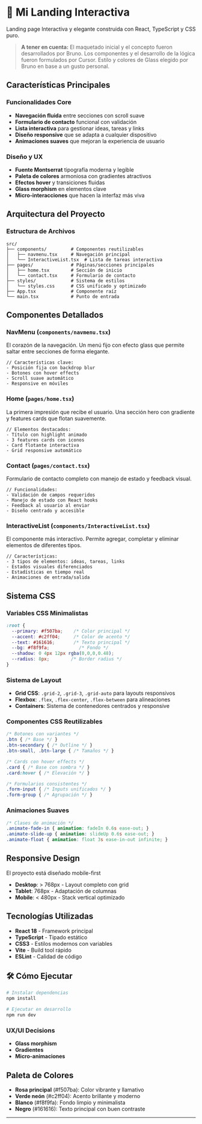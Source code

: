 # 🚀 Mi Landing Interactiva

Landing page Interactiva y elegante construida con React, TypeScript y CSS puro.

> **A tener en cuenta:** El maquetado inicial y el concepto fueron desarrollados por Bruno. Los componentes y el desarrollo de la lógica fueron formulados por Cursor. Estilo y colores de Glass elegido por Bruno en base a un gusto personal. 


##  Características Principales

###  **Funcionalidades Core**
- **Navegación fluida** entre secciones con scroll suave
- **Formulario de contacto** funcional con validación
- **Lista interactiva** para gestionar ideas, tareas y links
- **Diseño responsive** que se adapta a cualquier dispositivo
- **Animaciones suaves** que mejoran la experiencia de usuario

###  **Diseño y UX**
- **Fuente Montserrat** tipografía moderna y legible
- **Paleta de colores** armoniosa con gradientes atractivos
- **Efectos hover** y transiciones fluidas
- **Glass morphism** en elementos clave
- **Micro-interacciones** que hacen la interfaz más viva

## Arquitectura del Proyecto

### **Estructura de Archivos**
```
src/
├── components/         # Componentes reutilizables
│   ├── navmenu.tsx     # Navegación principal
│   └── InteractiveList.tsx  # Lista de tareas interactiva
├── pages/              # Páginas/secciones principales
│   ├── home.tsx        # Sección de inicio
│   └── contact.tsx     # Formulario de contacto
├── styles/             # Sistema de estilos
│   └── styles.css      # CSS unificado y optimizado
├── App.tsx             # Componente raíz
└── main.tsx            # Punto de entrada
```

##  Componentes Detallados

### **NavMenu** (`components/navmenu.tsx`)
El corazón de la navegación. Un menú fijo con efecto glass que permite saltar entre secciones de forma elegante.

```tsx
// Características clave:
- Posición fija con backdrop blur
- Botones con hover effects
- Scroll suave automático
- Responsive en móviles
```

### **Home** (`pages/home.tsx`)
La primera impresión que recibe el usuario. Una sección hero con gradiente y features cards que flotan suavemente.

```tsx
// Elementos destacados:
- Título con highlight animado
- 3 features cards con iconos
- Card flotante interactiva
- Grid responsive automático
```

### **Contact** (`pages/contact.tsx`)
Formulario de contacto completo con manejo de estado y feedback visual.

```tsx
// Funcionalidades:
- Validación de campos requeridos
- Manejo de estado con React hooks
- Feedback al usuario al enviar
- Diseño centrado y accesible
```

### **InteractiveList** (`components/InteractiveList.tsx`)
El componente más interactivo. Permite agregar, completar y eliminar elementos de diferentes tipos.

```tsx
// Características:
- 3 tipos de elementos: ideas, tareas, links
- Estados visuales diferenciados
- Estadísticas en tiempo real
- Animaciones de entrada/salida
```

##  Sistema CSS 
### **Variables CSS Minimalistas**
```css
:root {
  --primary: #f507ba;    /* Color principal */
  --accent: #c2ff04;     /* Color de acento */
  --text: #161616;       /* Texto principal */
  --bg: #f8f9fa;           /* Fondo */
  --shadow: 0 4px 12px rgba(0,0,0,0.48);
  --radius: 8px;        /* Border radius */
}
```
### **Sistema de Layout**
- **Grid CSS**: `.grid-2`, `.grid-3`, `.grid-auto` para layouts responsivos
- **Flexbox**: `.flex`, `.flex-center`, `.flex-between` para alineaciones
- **Containers**: Sistema de contenedores centrados y responsive

### **Componentes CSS Reutilizables**
```css
/* Botones con variantes */
.btn { /* Base */ }
.btn-secondary { /* Outline */ }
.btn-small, .btn-large { /* Tamaños */ }

/* Cards con hover effects */
.card { /* Base con sombra */ }
.card:hover { /* Elevación */ }

/* Formularios consistentes */
.form-input { /* Inputs unificados */ }
.form-group { /* Agrupación */ }
```

### **Animaciones Suaves**
```css
/* Clases de animación */
.animate-fade-in { animation: fadeIn 0.6s ease-out; }
.animate-slide-up { animation: slideUp 0.6s ease-out; }
.animate-float { animation: float 3s ease-in-out infinite; }
```

## Responsive Design

El proyecto está diseñado mobile-first

- **Desktop**: > 768px - Layout completo con grid
- **Tablet**: 768px - Adaptación de columnas
- **Mobile**: < 480px - Stack vertical optimizado

## Tecnologías Utilizadas

- **React 18** - Framework principal
- **TypeScript** - Tipado estático
- **CSS3** - Estilos modernos con variables
- **Vite** - Build tool rápido
- **ESLint** - Calidad de código



## 🛠️ Cómo Ejecutar

```bash
# Instalar dependencias
npm install

# Ejecutar en desarrollo
npm run dev

```
### **UX/UI Decisions**
- **Glass morphism**
- **Gradientes**
- **Micro-animaciones**

## Paleta de Colores

- **Rosa principal** (#f507ba): Color vibrante y llamativo
- **Verde neón** (#c2ff04): Acento brillante y moderno  
- **Blanco** (#f8f9fa): Fondo limpio y minimalista
- **Negro** (#161616): Texto principal con buen contraste

---
